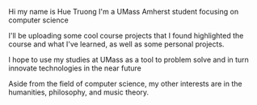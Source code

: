 Hi my name is Hue Truong
I'm a UMass Amherst student focusing on computer science

I'll be uploading some cool course projects that I found highlighted the course and what I've learned,
as well as some personal projects.

I hope to use my studies at UMass as a tool to problem solve and in turn innovate technologies in the near future

Aside from the field of computer science, my other interests are in the humanities, philosophy, and music theory.
